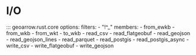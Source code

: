# I/O

::: geoarrow.rust.core
    options:
      filters:
        - "!^_"
      members:
        - from_ewkb
        - from_wkb
        - from_wkt
        - to_wkb
        - read_csv
        - read_flatgeobuf
        - read_geojson
        - read_geojson_lines
        - read_parquet
        - read_postgis
        - read_postgis_async
        - write_csv
        - write_flatgeobuf
        - write_geojson
